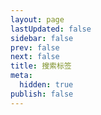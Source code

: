```yaml
---
layout: page
lastUpdated: false
sidebar: false
prev: false
next: false
title: 搜索标签
meta:
  hidden: true
publish: false
---
```


<script setup>
  import TagsPage from ".vitepress/theme/components/deprecated/TagsPage.vue";
</script>

<ClientOnly>
  <TagsPage />
</ClientOnly>
